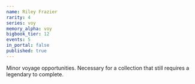```yaml
---
name: Riley Frazier
rarity: 4
series: voy
memory_alpha: voy
bigbook_tier: 12
events: 5
in_portal: false
published: true
---
```


Minor voyage opportunities. Necessary for a collection that still requires a legendary to complete.
